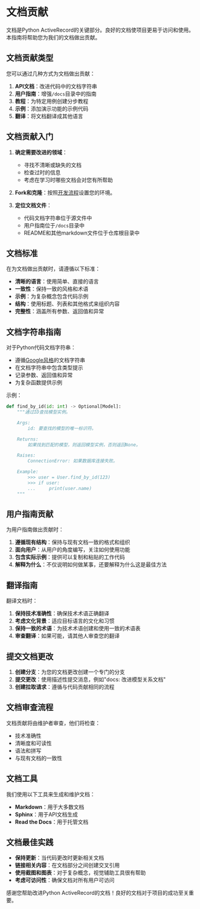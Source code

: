 # 文档贡献

文档是Python ActiveRecord的关键部分。良好的文档使项目更易于访问和使用。本指南将帮助您为我们的文档做出贡献。

## 文档贡献类型

您可以通过几种方式为文档做出贡献：

1. **API文档**：改进代码中的文档字符串
2. **用户指南**：增强`/docs`目录中的指南
3. **教程**：为特定用例创建分步教程
4. **示例**：添加演示功能的示例代码
5. **翻译**：将文档翻译成其他语言

## 文档贡献入门

1. **确定需要改进的领域**：
   - 寻找不清晰或缺失的文档
   - 检查过时的信息
   - 考虑在学习时哪些文档会对您有所帮助

2. **Fork和克隆**：按照[开发流程](development_process.md)设置您的环境。

3. **定位文档文件**：
   - 代码文档字符串位于源文件中
   - 用户指南位于`/docs`目录中
   - README和其他markdown文件位于仓库根目录中

## 文档标准

在为文档做出贡献时，请遵循以下标准：

- **清晰的语言**：使用简单、直接的语言
- **一致性**：保持一致的风格和术语
- **示例**：为复杂概念包含代码示例
- **结构**：使用标题、列表和其他格式来组织内容
- **完整性**：涵盖所有参数、返回值和异常

## 文档字符串指南

对于Python代码文档字符串：

- 遵循[Google风格](https://google.github.io/styleguide/pyguide.html#38-comments-and-docstrings)的文档字符串
- 在文档字符串中包含类型提示
- 记录参数、返回值和异常
- 为复杂函数提供示例

示例：
```python
def find_by_id(id: int) -> Optional[Model]:
    """通过ID查找模型实例。

    Args:
        id: 要查找的模型的唯一标识符。

    Returns:
        如果找到匹配的模型，则返回模型实例，否则返回None。

    Raises:
        ConnectionError: 如果数据库连接失败。

    Example:
        >>> user = User.find_by_id(123)
        >>> if user:
        ...     print(user.name)
    """
```

## 用户指南贡献

为用户指南做出贡献时：

1. **遵循现有结构**：保持与现有文档一致的格式和组织
2. **面向用户**：从用户的角度编写，关注如何使用功能
3. **包含实际示例**：提供可以复制和粘贴的工作代码
4. **解释为什么**：不仅说明如何做某事，还要解释为什么这是最佳方法

## 翻译指南

翻译文档时：

1. **保持技术准确性**：确保技术术语正确翻译
2. **考虑文化背景**：适应目标语言的文化和习惯
3. **保持一致的术语**：为技术术语创建和使用一致的术语表
4. **审查翻译**：如果可能，请其他人审查您的翻译

## 提交文档更改

1. **创建分支**：为您的文档更改创建一个专门的分支
2. **提交更改**：使用描述性提交消息，例如"docs: 改进模型关系文档"
3. **创建拉取请求**：遵循与代码贡献相同的流程

## 文档审查流程

文档贡献将由维护者审查，他们将检查：

- 技术准确性
- 清晰度和可读性
- 语法和拼写
- 与现有文档的一致性

## 文档工具

我们使用以下工具来生成和维护文档：

- **Markdown**：用于大多数文档
- **Sphinx**：用于API文档生成
- **Read the Docs**：用于托管文档

## 文档最佳实践

- **保持更新**：当代码更改时更新相关文档
- **链接相关内容**：在文档部分之间创建交叉引用
- **使用截图和图表**：对于复杂概念，视觉辅助工具很有帮助
- **考虑可访问性**：确保文档对所有用户可访问

感谢您帮助改进Python ActiveRecord的文档！良好的文档对于项目的成功至关重要。